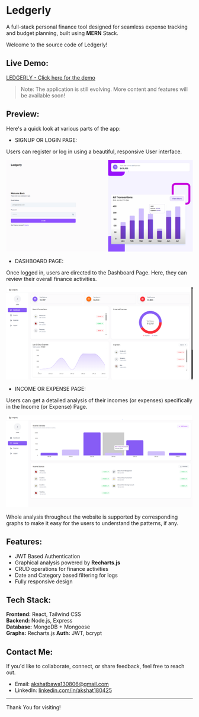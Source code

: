 # Ledgerly

A full-stack personal finance tool designed for seamless expense tracking and budget planning, built using **MERN** Stack.

Welcome to the source code of Ledgerly!

## Live Demo:
[LEDGERLY - Click here for the demo](https://ledgerly-five.vercel.app)

> Note: The application is still evolving. More content and features will be available soon!

## Preview:

Here's a quick look at various parts of the app:

- SIGNUP OR LOGIN PAGE:

Users can register or log in using a beautiful, responsive User interface.

![Login Page](./frontend/public/assets/images/Screenshots/Login%20Page.png)

- DASHBOARD PAGE:

Once logged in, users are directed to the Dashboard Page. Here, they can review their overall finance activities.

![Dashboard Page](./frontend/public/assets/images/Screenshots/Dashboard%20Page.png)

- INCOME OR EXPENSE PAGE:

Users can get a detailed analysis of their incomes (or expenses) specifically in the Income (or Expense) Page.

![Income Page](./frontend/public/assets/images/Screenshots/Income%20Page.png)

Whole analysis throughout the website is supported by corresponding graphs to make it easy for the users to understand the patterns, if any.

## Features:

- JWT Based Authentication
- Graphical analysis powered by **Recharts.js**
- CRUD operations for finance activities
- Date and Category based filtering for logs
- Fully responsive design

## Tech Stack:

**Frontend:** React, Tailwind CSS  
**Backend:** Node.js, Express  
**Database:** MongoDB + Mongoose  
**Graphs:** Recharts.js
**Auth:** JWT, bcrypt

## Contact Me:

If you'd like to collaborate, connect, or share feedback, feel free to reach out.
- Email: [akshatbawa130806@gmail.com](mailto:akshatbawa130806@gmail.com)
- LinkedIn: [linkedin.com/in/akshat180425](https://linkedin.com/in/akshat180425)

---

Thank You for visiting!
